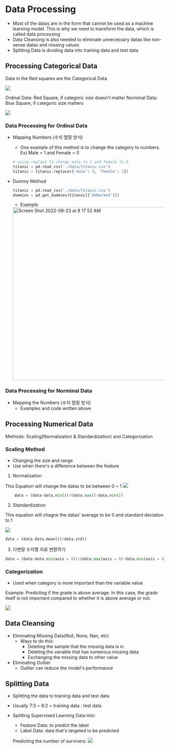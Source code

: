 # Data Processing

* Most of the datas are in the form that cannot be used as a machine learning model. This is why we need to transform the data, which is called data processing
* Data Cleansing is also needed to eliminate unnecessary datas like non-sense datas and missing values
* Splitting Data is dividing data into training data and test data


## Processing Categorical Data

Data in the Red squares are the Categorical Data

![](https://user-images.githubusercontent.com/93812258/186034238-249cbb01-6ba7-4ead-a7c7-3ee7e23c6f38.png)

Ordinal Data: Red Square, if categoric size doesn't matter
Norminal Data: Blue Square, if categoric size matters

![](https://user-images.githubusercontent.com/93812258/186034581-b5e9deb5-7508-475c-b204-4fca335bb064.png)

### Data Processing for Ordinal Data
* Mapping Numbers (수치 맵핑 방식)
  * One example of this method is to change the category to numbers. Ex) Male = 1 and Female = 0
  ```python
  # using replace to change male to 1 and female to 0
  titanic = pd.read_csv('./data/titanic.csv')
  titanic = titanic.replace({'male': 0, 'female': 1})
  ```
* Dummy Method
  
  ```python
  titanic = pd.read_csv('./data/titanic.csv')
  dummies = pd.get_dummies(titanic[['Embarked']])
  ```
  
  * Example
  ![]()
  <img width="547" alt="Screen Shot 2022-08-23 at 8 17 52 AM" src="https://user-images.githubusercontent.com/93812258/186036058-45ab51f6-a816-4b65-97fc-5a3aceabee72.png">

### Data Processing for Norminal Data
* Mapping the Numbers (수치 맵핑 방식)
  * Examples and code written above

## Processing Numerical Data

Methods: Scaling(Normalization & Standardization) and Categorization

### Scaling Method
* Changing the size and range
* Use when there's a difference between the feature

1. Normalization

This Equation will change the datas to be between 0 ~ 1
![](https://user-images.githubusercontent.com/93812258/186038282-7176ab03-8199-4ecb-9b25-b74f6df30a1a.png)

```python
    data = (data-data.min())/(data.max()-data.min())
```

 2. Standardization
 
 This equation will chagne the datas' average to be 0 and standard deviation to 1
 
 ![](https://user-images.githubusercontent.com/93812258/186039239-f378d77c-1195-47c1-8900-221342df785d.png)
 
```python
data = (data-data.mean())/data.std()
```

3. 다변량 수치형 자료 변환하기
```python
data = (data-data.min(axis = 0))/(data.max(axis = 0)-data.min(axis = 0))
```

 ### Categorization
 * Used when category is more important than the variable value

Example: Predicting if the grade is above average. In this case, the grade itself is not important compared to whether it is above average or not.

![](https://user-images.githubusercontent.com/93812258/186039527-e4696dc2-b755-44f2-94aa-3867e3b98ca2.png)

## Data Cleansing
* Eliminating Missing Data(Null, None, Nan, etc)
  * Ways to do this:
    * Deleting the sample that the missing data is in
    * Deleting the variable that has numerous missing data
    * Exchanging the missing data to other value
* Eliminating Outlier
  * Outlier can reduce the model's performance


## Splitting Data
* Splitting the data to training data and test data
* Usually 7:3 ~ 8:2 = training data : test data
* Splitting Supervised Learning Data into:
  * Feature Data: to predict the label
  * Label Data: data that's targeted to be predicted
  
  Predicting the number of survivers:
  ![](https://user-images.githubusercontent.com/93812258/186041115-0177f8e9-e2b3-4ec5-974f-14d12c0d2562.png)
